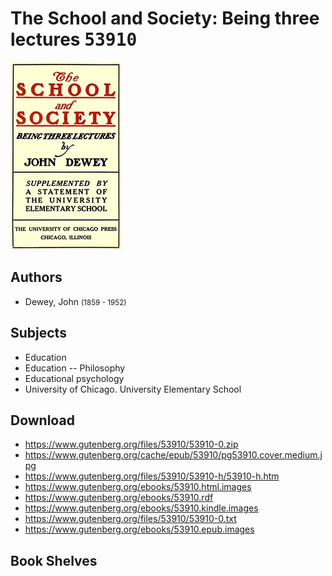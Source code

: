 # The School and Society: Being three lectures <kbd>53910</kbd>

![](./cover.medium.jpg "")

## Authors


 - Dewey, John <small>(1859 - 1952)</small>

## Subjects


 - Education
 - Education -- Philosophy
 - Educational psychology
 - University of Chicago. University Elementary School

## Download


 - https://www.gutenberg.org/files/53910/53910-0.zip
 - https://www.gutenberg.org/cache/epub/53910/pg53910.cover.medium.jpg
 - https://www.gutenberg.org/files/53910/53910-h/53910-h.htm
 - https://www.gutenberg.org/ebooks/53910.html.images
 - https://www.gutenberg.org/ebooks/53910.rdf
 - https://www.gutenberg.org/ebooks/53910.kindle.images
 - https://www.gutenberg.org/files/53910/53910-0.txt
 - https://www.gutenberg.org/ebooks/53910.epub.images

## Book Shelves


